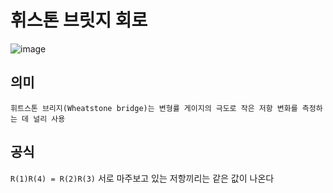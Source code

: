 # 휘스톤 브릿지 회로
![image](https://user-images.githubusercontent.com/80656700/187929535-410feaf2-d0c9-4550-89fc-fbc497c7b8dd.png)

## 의미
```휘트스톤 브리지(Wheatstone bridge)는 변형률 게이지의 극도로 작은 저항 변화를 측정하는 데 널리 사용```
## 공식
`R(1)R(4) = R(2)R(3)`
서로 마주보고 있는 저항끼리는 같은 값이 나온다
